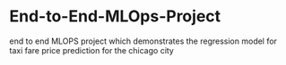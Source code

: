 # End-to-End-MLOps-Project
end to end MLOPS project which demonstrates the regression model for taxi fare price prediction for the chicago city
